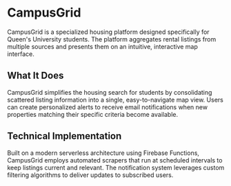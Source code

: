 # CampusGrid

CampusGrid is a specialized housing platform designed specifically for Queen's University students. The platform aggregates rental listings from multiple sources and presents them on an intuitive, interactive map interface.

## What It Does

CampusGrid simplifies the housing search for students by consolidating scattered listing information into a single, easy-to-navigate map view. Users can create personalized alerts to receive email notifications when new properties matching their specific criteria become available.

## Technical Implementation

Built on a modern serverless architecture using Firebase Functions, CampusGrid employs automated scrapers that run at scheduled intervals to keep listings current and relevant. The notification system leverages custom filtering algorithms to deliver updates to subscribed users.
